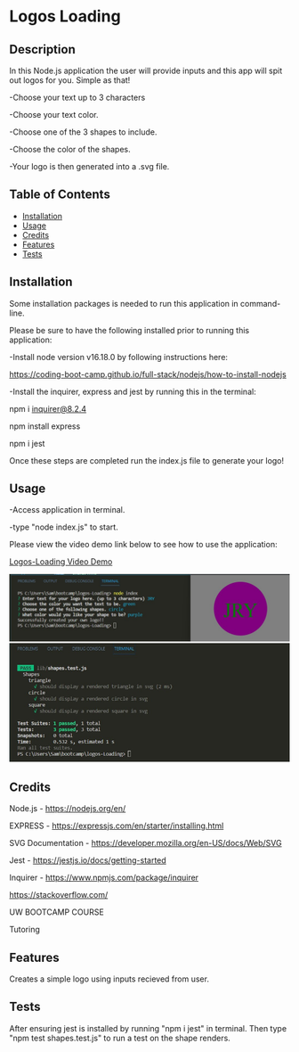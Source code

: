 # Logos Loading

## Description 
  
In this Node.js application the user will provide inputs and this app will spit out logos for you.  Simple as that!

-Choose your text up to 3 characters

-Choose your text color.

-Choose one of the 3 shapes to include.

-Choose the color of the shapes.
  
-Your logo is then generated into a .svg file.
## Table of Contents 
  
- [Installation](#installation)
- [Usage](#usage)
- [Credits](#credits)
- [Features](#features)
- [Tests](#tests)
  
## Installation

Some installation packages is needed to run this application in command-line.

Please be sure to have the following installed prior to running this application:

-Install node version v16.18.0 by following instructions here:

https://coding-boot-camp.github.io/full-stack/nodejs/how-to-install-nodejs

-Install the inquirer, express and jest by running this in the terminal:

npm i inquirer@8.2.4

npm install express

npm i jest

Once these steps are completed run the index.js file to generate your logo!

## Usage
-Access application in terminal.

-type "node index.js" to start.

Please view the video demo link below to see how to use the application:

<a href="https://drive.google.com/file/d/17rGyjYgjlbljOvE2zXsTiohXpGBTGLWH/view">Logos-Loading Video Demo</a>

    
![alt text](./lib/logogen.jpg)
![alt text](./lib/passedtest.jpg)


## Credits
Node.js - https://nodejs.org/en/

EXPRESS - https://expressjs.com/en/starter/installing.html

SVG Documentation - https://developer.mozilla.org/en-US/docs/Web/SVG

Jest - https://jestjs.io/docs/getting-started

Inquirer - https://www.npmjs.com/package/inquirer

https://stackoverflow.com/

UW BOOTCAMP COURSE

Tutoring

## Features

Creates a simple logo using inputs recieved from user.

## Tests
  
After ensuring jest is installed by running "npm i jest" in terminal.  Then type "npm test shapes.test.js" to run a test on the shape renders.
